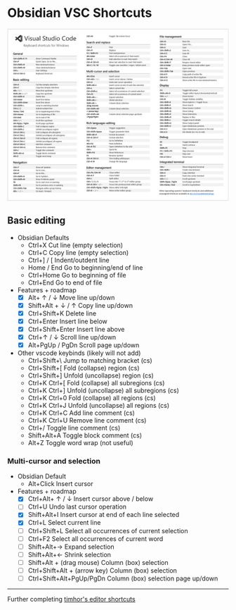 # Obsidian VSC Shortcuts

![shortcut list](./assets/shortcut_list.png)

## Basic editing
- Obsidian Defaults
	- Ctrl+X Cut line (empty selection)
	- Ctrl+C Copy line (empty selection)
	- Ctrl+] / [ Indent/outdent line
	- Home / End Go to beginning/end of line
	- Ctrl+Home Go to beginning of file
	- Ctrl+End Go to end of file
- Features + roadmap
	- [x] Alt+ ↑ / ↓ Move line up/down
	- [x] Shift+Alt + ↓ / ↑ Copy line up/down
	- [x] Ctrl+Shift+K Delete line
	- [x] Ctrl+Enter Insert line below
	- [x] Ctrl+Shift+Enter Insert line above
	- [x] Ctrl+↑ / ↓ Scroll line up/down
	- [x] Alt+PgUp / PgDn Scroll page up/down
- Other vscode keybinds (likely will not add)
	- Ctrl+Shift+\ Jump to matching bracket (cs)
	- Ctrl+Shift+[ Fold (collapse) region (cs)
	- Ctrl+Shift+] Unfold (uncollapse) region (cs)
	- Ctrl+K Ctrl+[ Fold (collapse) all subregions (cs)
	- Ctrl+K Ctrl+] Unfold (uncollapse) all subregions (cs)
	- Ctrl+K Ctrl+0 Fold (collapse) all regions (cs)
	- Ctrl+K Ctrl+J Unfold (uncollapse) all regions (cs)
	- Ctrl+K Ctrl+C Add line comment (cs)
	- Ctrl+K Ctrl+U Remove line comment (cs)
	- Ctrl+/ Toggle line comment (cs)
	- Shift+Alt+A Toggle block comment (cs)
	- Alt+Z Toggle word wrap (not useful)

### Multi-cursor and selection
- Obsidian Default
	- Alt+Click Insert cursor
- Features + roadmap
	- [x] Ctrl+Alt+ ↑ / ↓ Insert cursor above / below
	- [ ] Ctrl+U Undo last cursor operation
	- [x] Shift+Alt+I Insert cursor at end of each line selected
	- [x] Ctrl+L Select current line
	- [ ] Ctrl+Shift+L Select all occurrences of current selection
	- [ ] Ctrl+F2 Select all occurrences of current word
	- [ ] Shift+Alt+→ Expand selection
	- [ ] Shift+Alt+← Shrink selection
	- [ ] Shift+Alt + (drag mouse) Column (box) selection
	- [ ] Ctrl+Shift+Alt + (arrow key) Column (box) selection
	- [ ] Ctrl+Shift+Alt+PgUp/PgDn Column (box) selection page up/down

---

Further completing [timhor's editor shortcuts](https://github.com/timhor/obsidian-editor-shortcuts/)